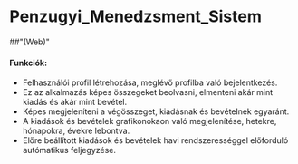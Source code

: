 # Penzugyi_Menedzsment_Sistem
##"(Web)"

#### Funkciók:
- Felhasználói profil létrehozása, meglévő profilba való bejelentkezés.
- Ez az alkalmazás képes összegeket beolvasni, elmenteni akár mint kiadás és akár mint bevétel.
- Képes megjeleníteni a végösszeget, kiadásnak és bevételnek egyaránt.
- A kiadások és bevételek grafikonokaon való megjelenítése, hetekre, hónapokra, évekre lebontva.
- Előre beállított kiadások és bevételek havi rendszerességgel előforduló autómatikus feljegyzése.
